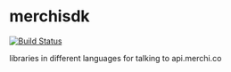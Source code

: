 # merchisdk

[![Build Status](https://travis-ci.org/merchisdk/sdk.svg?branch=master)](https://travis-ci.org/merchisdk/sdk)

libraries in different languages for talking to api.merchi.co

